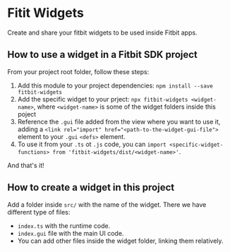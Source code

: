 # Fitit Widgets

Create and share your fitbit widgets to be used inside Fitbit apps.

## How to use a widget in a Fitbit SDK project

From your project root folder, follow these steps:
1. Add this module to your project dependencies:
    `npm install --save fitbit-widgets`
1. Add the specific widget to your prject:
    `npx fitbit-widgets <widget-name>`, where `<widget-name>` is some of the widget folders inside this poject
1. Reference the `.gui` file added from the view where you want to use it, adding a `<link rel="import" href="<path-to-the-widget-gui-file">` element to your `.gui` `<defs>` element.
1. To use it from your `.ts` ot `.js` code, you can `import <specific-widget-functions> from 'fitbit-widgets/dist/<widget-name>'`.

And that's it!

## How to create a widget in this project

Add a folder inside `src/` with the name of the widget.
There we have different type of files:
* `index.ts` with the runtime code.
* `index.gui` file with the main UI code.
* You can add other files inside the widget folder, linking them relatively.